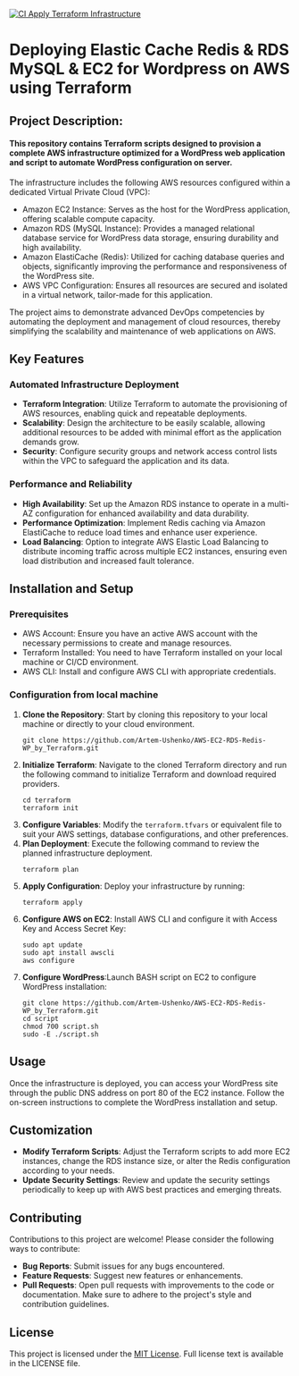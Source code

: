 [![CI Apply Terraform Infrastructure](https://github.com/Artem-Ushenko/abz_test_assignment/actions/workflows/on_push_apply_tf.yml/badge.svg)](https://github.com/Artem-Ushenko/abz_test_assignment/actions/workflows/on_push_apply_tf.yml)
# Deploying Elastic Cache Redis & RDS MySQL & EC2 for Wordpress on AWS using Terraform

## Project Description:

#### This repository contains Terraform scripts designed to provision a complete AWS infrastructure optimized for a WordPress web application and script to automate WordPress configuration on server. 

The infrastructure includes the following AWS resources configured within a dedicated Virtual Private Cloud (VPC):

- Amazon EC2 Instance: Serves as the host for the WordPress application, offering scalable compute capacity.
- Amazon RDS (MySQL Instance): Provides a managed relational database service for WordPress data storage, ensuring durability and high availability.
- Amazon ElastiCache (Redis): Utilized for caching database queries and objects, significantly improving the performance and responsiveness of the WordPress site.
- AWS VPC Configuration: Ensures all resources are secured and isolated in a virtual network, tailor-made for this application.

The project aims to demonstrate advanced DevOps competencies by automating the deployment and management of cloud resources, thereby simplifying the scalability and maintenance of web applications on AWS.

## Key Features

### Automated Infrastructure Deployment

- **Terraform Integration**: Utilize Terraform to automate the provisioning of AWS resources, enabling quick and repeatable deployments.
- **Scalability**: Design the architecture to be easily scalable, allowing additional resources to be added with minimal effort as the application demands grow.
- **Security**: Configure security groups and network access control lists within the VPC to safeguard the application and its data.

### Performance and Reliability

- **High Availability**: Set up the Amazon RDS instance to operate in a multi-AZ configuration for enhanced availability and data durability.
- **Performance Optimization**: Implement Redis caching via Amazon ElastiCache to reduce load times and enhance user experience.
- **Load Balancing**: Option to integrate AWS Elastic Load Balancing to distribute incoming traffic across multiple EC2 instances, ensuring even load distribution and increased fault tolerance.

## Installation and Setup

### Prerequisites

- AWS Account: Ensure you have an active AWS account with the necessary permissions to create and manage resources.
- Terraform Installed: You need to have Terraform installed on your local machine or CI/CD environment.
- AWS CLI: Install and configure AWS CLI with appropriate credentials.

### Configuration from local machine

1. **Clone the Repository**: Start by cloning this repository to your local machine or directly to your cloud environment.
   ```
   git clone https://github.com/Artem-Ushenko/AWS-EC2-RDS-Redis-WP_by_Terraform.git
   ```
2. **Initialize Terraform**: Navigate to the cloned Terraform directory and run the following command to initialize Terraform and download required providers.
   ```
   cd terraform
   terraform init
   ```
3. **Configure Variables**: Modify the `terraform.tfvars` or equivalent file to suit your AWS settings, database configurations, and other preferences.
4. **Plan Deployment**: Execute the following command to review the planned infrastructure deployment.
   ```
   terraform plan
   ```
5. **Apply Configuration**: Deploy your infrastructure by running:
   ```
   terraform apply
   ```
6. **Configure AWS on EC2**: Install AWS CLI and configure it with Access Key and Access Secret Key:
   ```
   sudo apt update
   sudo apt install awscli
   aws configure
   ```
7. **Configure WordPress**:Launch BASH script on EC2 to configure WordPress installation:
   ```
   git clone https://github.com/Artem-Ushenko/AWS-EC2-RDS-Redis-WP_by_Terraform.git
   cd script
   chmod 700 script.sh
   sudo -E ./script.sh
   ```
## Usage

Once the infrastructure is deployed, you can access your WordPress site through the public DNS address on port 80 of the EC2 instance. Follow the on-screen instructions to complete the WordPress installation and setup.

## Customization

- **Modify Terraform Scripts**: Adjust the Terraform scripts to add more EC2 instances, change the RDS instance size, or alter the Redis configuration according to your needs.
- **Update Security Settings**: Review and update the security settings periodically to keep up with AWS best practices and emerging threats.

## Contributing

Contributions to this project are welcome! Please consider the following ways to contribute:

- **Bug Reports**: Submit issues for any bugs encountered.
- **Feature Requests**: Suggest new features or enhancements.
- **Pull Requests**: Open pull requests with improvements to the code or documentation. Make sure to adhere to the project's style and contribution guidelines.

## License

This project is licensed under the [MIT License](LICENSE). Full license text is available in the LICENSE file.
